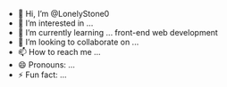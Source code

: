 - 👋 Hi, I’m @LonelyStone0
- 👀 I’m interested in ... 
- 🌱 I’m currently learning ... front-end web development
- 💞️ I’m looking to collaborate on ...
- 📫 How to reach me ...
- 😄 Pronouns: ...
- ⚡ Fun fact: ...

<!---
LonelyStone0/LonelyStone0 is a ✨ special ✨ repository because its `README.md` (this file) appears on your GitHub profile.
You can click the Preview link to take a look at your changes.
--->
